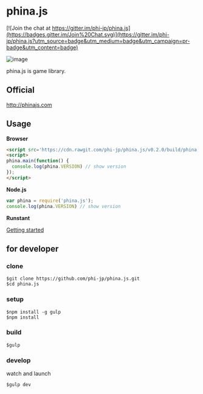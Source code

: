 # phina.js

[![Join the chat at https://gitter.im/phi-jp/phina.js](https://badges.gitter.im/Join%20Chat.svg)](https://gitter.im/phi-jp/phina.js?utm_source=badge&utm_medium=badge&utm_campaign=pr-badge&utm_content=badge)

![image](logo.png)

phina.js is game library.

## Official

http://phinajs.com


## Usage

**Browser**

```html
<script src='https://cdn.rawgit.com/phi-jp/phina.js/v0.2.0/build/phina.js'></script>
<script>
phina.main(function() {
  console.log(phina.VERSION) // show version
});
</script>
```

**Node.js**

```js
var phina = require('phina.js');
console.log(phina.VERSION) // show version
```

**Runstant**

[Getting started](http://runstant.com/phi/projects/phinajs_template)



## for developer

### clone

```
$git clone https://github.com/phi-jp/phina.js.git
$cd phina.js
```

### setup

```
$npm install -g gulp
$npm install
```

### build

```
$gulp
```

### develop

watch and launch

```
$gulp dev
```
